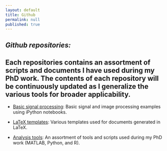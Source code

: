 ```yaml
---
layout: default
title: Github
permalink: null
published: true
---
```


_Github repositories:_
---------

Each repositories contains an assortment of scripts and documents I have used during my PhD work. The contents of each repository will be continuously updated as I generalize the various tools for broader applicability. 
---------

* [Basic signal processing](https://github.com/richkylet/iPython-signal-processing): Basic signal and image processing examples using iPython notebooks. 

* [LaTeX templates](https://github.com/richkylet/LaTeX): Various templates used for documents generated in LaTeX. 

* [Analysis tools](https://github.com/richkylet/analysis-tools): An assortment of tools and scripts used during my PhD work (MATLAB, Python, and R). 
